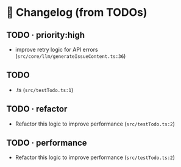 # 📝 Changelog (from TODOs)

## TODO · priority:high
- improve retry logic for API errors (`src/core/llm/generateIssueContent.ts:36`)

## TODO
- .ts (`src/testTodo.ts:1`)

## TODO · refactor
- Refactor this logic to improve performance (`src/testTodo.ts:2`)

## TODO · performance
- Refactor this logic to improve performance (`src/testTodo.ts:2`)
